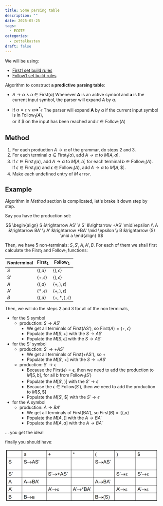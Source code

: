 ```yaml
---
title: Some parsing table
description: ""
date: 2025-05-25
tags:
  - ECOTE
categories:
  - zettelkasten
draft: false
---
```


We will be using: 

- [First1 set build rules](First1%20set%20build%20rules.md)
- [Follow1 set build rules](Follow1%20set%20build%20rules.md)

Algorithm to construct **a predictive parsing table**:

- $A \rightarrow \alpha \wedge a \in \text{First}(\alpha)$
  Whenever **A** is an active symbol and **a** is the current input symbol, the parser will expand *A* by $\alpha$.

- If $\alpha = \epsilon \vee \alpha \Rightarrow^* \epsilon$
  The parser will expand **A** by $\alpha$ if the current input symbol is in $\text{Follow}_1(A)$,  
  or if \$ on the input has been reached and $\epsilon \in \text{Follow}_1(A)$

## Method

1. For each production $A \rightarrow \alpha$ of the grammar, do steps 2 and 3.
2. For each terminal $a \in \text{First}_1(\alpha)$, add $A \rightarrow \alpha$ to $M[A, a]$.
3. If $\epsilon \in \text{First}_1(\alpha)$, add $A \rightarrow \alpha$ to $M[A, b]$ for each terminal $b \in \text{Follow}_1(A)$.  
   If $\epsilon \in \text{First}_1(\alpha)$ and $\epsilon \in \text{Follow}_1(A)$, add $A \rightarrow \alpha$ to $M[A, \$]$.
4. Make each undefined entry of $M$ `error`.

## Example

Algorithm in *Method* section is complicated, let's brake it down step by step.

Say you have the production set:

$$
\begin{align}
S &\rightarrow AS' \\
S' &\rightarrow +AS' \mid \epsilon \\
A &\rightarrow BA' \\
A' &\rightarrow *BA' \mid \epsilon \\
B &\rightarrow (S) \mid a
\end{align}
$$


Then, we have 5 non-terminals: $S, S', A, A', B$. For each of them we shall
first calculate the $\text{First}_1$ and $\text{Follow}_1$ functions:

| Nonterminal | $\text{First}_1$    | $\text{Follow}_1$         |
| ----------- | ------------------- | ------------------------- |
| $S$         | $\{ (, a \}$        | $\{), \epsilon \}$        |
| S$'$        | $\{ +, \epsilon \}$ | $\{ ), \epsilon \}$       |
| $A$         | $\{ (, a \}$        | $\{ +, ), \epsilon \}$    |
| A$'$        | $\{ *, \epsilon \}$ | $\{ +, ), \epsilon \}$    |
| $B$         | $\{ (, a \}$        | $\{ +, *, ), \epsilon \}$ |

Then, we will do the steps 2 and 3 for all of the non terminals, 

- for the S symbol
    - production: $S \rightarrow AS'$
        - We get all terminals of First(AS'), so $\text{First}(A) = \{+, \epsilon\}$
        - Populate the $M[S, +]$ with the $S \rightarrow AS'$
        - Populate the $M[S, \epsilon]$ with the $S \rightarrow AS'$
- for the S' symbol
    - production: $S' \rightarrow +AS'$
        - We get all terminals of First(+AS'), so +
        - Populate the $M[S', +]$ with the $S \rightarrow +AS'$
    - production: $S' \rightarrow \epsilon$
        - Because the $\text{First}(\epsilon) = \epsilon$, then we need to add the production to $M[S, b]$, for all $b$ from $\text{Follow}_1(S')$
        - Populate the $M[S', )]$ with the $S' \rightarrow \epsilon$
        - Because the $\epsilon \in \text{Follow}(S')$, then we need to add the production to $M[S, \$]$
        - Populate the $M[S', \$]$ with the $S' \rightarrow \epsilon$
- for the A symbol
    - production: $A \rightarrow BA'$
        - We get all terminals of First(BA'), so $\text{First}(B) = \{(, a \}$
        - Populate the $M[A, (]$ with the $A \rightarrow BA'$
        - Populate the $M[A, a]$ with the $A \rightarrow BA'$

... you get the idea!

finally you should have:

![](attachments/Pasted%20image%2020250525204216.png)

